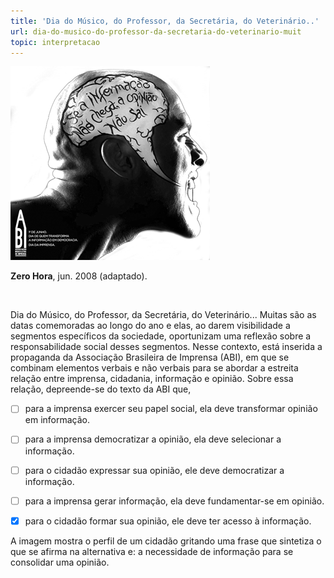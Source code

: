```yaml
---
title: 'Dia do Músico, do Professor, da Secretária, do Veterinário..'
url: dia-do-musico-do-professor-da-secretaria-do-veterinario-muit
topic: interpretacao
---
```



![](a6454a3b-e0ee-e8a6-ebdf-b2cd892e7d0a.png)

**Zero Hora**, jun. 2008 (adaptado).

 

Dia do Músico, do Professor, da Secretária, do Veterinário... Muitas são as datas comemoradas ao longo do ano e elas, ao darem visibilidade a segmentos específicos da sociedade, oportunizam uma reflexão sobre a responsabilidade social desses segmentos. Nesse contexto, está inserida a propaganda da Associação Brasileira de Imprensa (ABI), em que se combinam elementos verbais e não verbais para se abordar a estreita relação entre imprensa, cidadania, informação e opinião. Sobre essa relação, depreende-se do texto da ABI que,



- [ ] para a imprensa exercer seu papel social, ela deve transformar opinião em informação.
- [ ] para a imprensa democratizar a opinião, ela deve selecionar a informação.
- [ ] para o cidadão expressar sua opinião, ele deve democratizar a informação.
- [ ] para a imprensa gerar informação, ela deve fundamentar-se em opinião.
- [x] para o cidadão formar sua opinião, ele deve ter acesso à informação.


A imagem mostra o perfil de um cidadão gritando uma frase que sintetiza o que se afirma na alternativa e: a necessidade de informação para se consolidar uma opinião.
